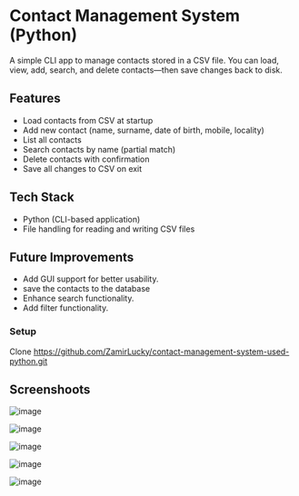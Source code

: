# Contact Management System (Python)
A simple CLI app to manage contacts stored in a CSV file. You can load, view, add, search, and delete contacts—then save changes back to disk.

## Features
- Load contacts from CSV at startup
- Add new contact (name, surname, date of birth, mobile, locality)
- List all contacts
- Search contacts by name (partial match)
- Delete contacts with confirmation
- Save all changes to CSV on exit

## Tech Stack
- Python (CLI-based application)
- File handling for reading and writing CSV files

## Future Improvements
- Add GUI support for better usability.
- save the contacts to the database
- Enhance search functionality.
- Add filter functionality.

### Setup
Clone https://github.com/ZamirLucky/contact-management-system-used-python.git


## Screenshoots
![image](https://github.com/user-attachments/assets/63da5975-3b04-47cc-9426-2bb1851b8d35)

![image](https://github.com/user-attachments/assets/b1923576-c465-48b1-ad51-c010295770a8)

![image](https://github.com/user-attachments/assets/a32939d8-c646-45be-9238-fd1b81bc809c)

![image](https://github.com/user-attachments/assets/66a747a3-45ee-4041-b9de-b9908cde8a1b)

![image](https://github.com/user-attachments/assets/9f622bc9-f616-4553-a1e3-11e1a48f79c8)



